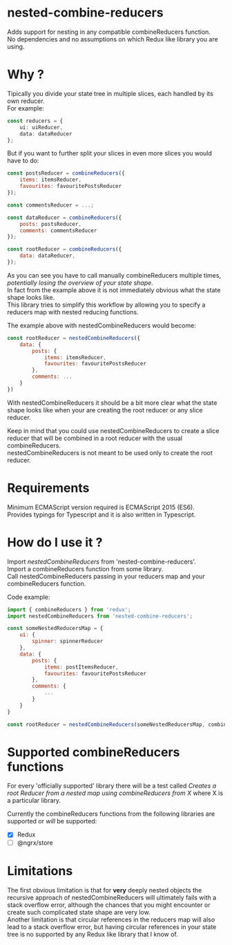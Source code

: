# nested-combine-reducers
Adds support for nesting in any compatible combineReducers function.  
No dependencies and no assumptions on which Redux like library you are using.  

# Why ?
Tipically you divide your state tree in multiple slices, each handled by its own reducer.  
For example:

```typescript
const reducers = {
    ui: uiReducer,
    data: dataReducer
};
```
But if you want to further split your slices in even more slices you would have to do:

```javascript
const postsReducer = combineReducers({
    items: itemsReducer,
    favourites: favouritePostsReducer
});

const commentsReducer = ...;

const dataReducer = combineReducers({
    posts: postsReducer,
    comments: commentsReducer
});

const rootReducer = combineReducers({
    data: dataReducer,
});
```

As you can see you have to call manually combineReducers multiple times, *potentially losing the overview of your state shape*.  
In fact from the example above it is not immediately obvious what the state shape looks like.  
This library tries to simplify this workflow by allowing you to specify a reducers map with nested reducing functions.  

The example above with nestedCombineReducers would become:

```javascript
const rootReducer = nestedCombineReducers({
    data: {
        posts: {
            items: itemsReducer,
            favourites: favouritePostsReducer
        },
        comments: ...
    }
})
```

With nestedCombineReducers it should be a bit more clear what the state shape looks like when your are creating the root reducer or any slice reducer.  

Keep in mind that you could use nestedCombineReducers to create a slice reducer that will be combined in a root reducer with the usual combineReducers.  
nestedCombineReducers is not meant to be used only to create the root reducer.  

# Requirements
Minimum ECMAScript version required is ECMAScript 2015 (ES6).  
Provides typings for Typescript and it is also written in Typescript.  

# How do I use it ?
Import *nestedCombineReducers* from 'nested-combine-reducers'.  
Import a combineReducers function from some library.  
Call nestedCombineReducers passing in your reducers map and your combineReducers function.  

Code example:

```javascript
import { combineReducers } from 'redux';
import nestedCombineReducers from 'nested-combine-reducers';

const someNestedReducersMap = {
    ui: {
        spinner: spinnerReducer
    },
    data: {
        posts: {
            items: postItemsReducer,
            favourites: favouritePostsReducer
        },
        comments: {
            ...
        }
    }
}

const rootReducer = nestedCombineReducers(someNestedReducersMap, combineReducers);
```

# Supported combineReducers functions
For every 'officially supported' library there will be a test called *Creates a root Reducer from a nested map using combineReducers from X* where X is a particular library.  

Currently the combineReducers functions from the following libraries are supported or *will* be supported:

- [X] Redux
- [ ] @ngrx/store

# Limitations
The first obvious limitation is that for **very** deeply nested objects the recursive approach of nestedCombineReducers will ultimately fails with a stack overflow error, although the chances that you might encounter or create such complicated state shape are very low.  
Another limitation is that circular references in the reducers map will also lead to a stack overflow error, but having circular references in your state tree is no supported by any Redux like library that I know of.